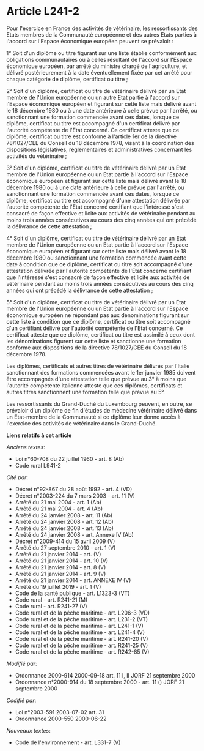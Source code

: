 # Article L241-2

Pour l'exercice en France des activités de vétérinaire, les ressortissants des Etats membres de la Communauté européenne et
des autres Etats parties à l'accord sur l'Espace économique européen peuvent se prévaloir :

1° Soit d'un diplôme ou titre figurant sur une liste établie conformément aux obligations communautaires ou à celles
résultant de l'accord sur l'Espace économique européen, par arrêté du ministre chargé de l'agriculture, et délivré
postérieurement à la date éventuellement fixée par cet arrêté pour chaque catégorie de diplôme, certificat ou titre ;

2° Soit d'un diplôme, certificat ou titre de vétérinaire délivré par un Etat membre de l'Union européenne ou un autre Etat
partie à l'accord sur l'Espace économique européen et figurant sur cette liste mais délivré avant le 18 décembre 1980 ou à
une date antérieure à celle prévue par l'arrêté, ou sanctionnant une formation commencée avant ces dates, lorsque ce diplôme,
certificat ou titre est accompagné d'un certificat délivré par l'autorité compétente de l'Etat concerné. Ce certificat
atteste que ce diplôme, certificat ou titre est conforme à l'article 1er de la directive 78/1027/CEE du Conseil du 18
décembre 1978, visant à la coordination des dispositions législatives, réglementaires et administratives concernant les
activités du vétérinaire ;

3° Soit d'un diplôme, certificat ou titre de vétérinaire délivré par un Etat membre de l'Union européenne ou un Etat partie à
l'accord sur l'Espace économique européen et figurant sur cette liste mais délivré avant le 18 décembre 1980 ou à une date
antérieure à celle prévue par l'arrêté, ou sanctionnant une formation commencée avant ces dates, lorsque ce diplôme,
certificat ou titre est accompagné d'une attestation délivrée par l'autorité compétente de l'Etat concerné certifiant que
l'intéressé s'est consacré de façon effective et licite aux activités de vétérinaire pendant au moins trois années
consécutives au cours des cinq années qui ont précédé la délivrance de cette attestation ;

4° Soit d'un diplôme, certificat ou titre de vétérinaire délivré par un Etat membre de l'Union européenne ou un Etat partie à
l'accord sur l'Espace économique européen et figurant sur cette liste mais délivré avant le 18 décembre 1980 ou sanctionnant
une formation commencée avant cette date à condition que ce diplôme, certificat ou titre soit accompagné d'une attestation
délivrée par l'autorité compétente de l'Etat concerné certifiant que l'intéressé s'est consacré de façon effective et licite
aux activités de vétérinaire pendant au moins trois années consécutives au cours des cinq années qui ont précédé la
délivrance de cette attestation ;

5° Soit d'un diplôme, certificat ou titre de vétérinaire délivré par un Etat membre de l'Union européenne ou un Etat partie à
l'accord sur l'Espace économique européen ne répondant pas aux dénominations figurant sur cette liste à condition que ce
diplôme, certificat ou titre soit accompagné d'un certifiant délivré par l'autorité compétente de l'Etat concerné. Ce
certificat atteste que ce diplôme, certificat ou titre est assimilé à ceux dont les dénominations figurent sur cette liste et
sanctionne une formation conforme aux dispositions de la directive 78/1027/CEE du Conseil du 18 décembre 1978.

Les diplômes, certificats et autres titres de vétérinaire délivrés par l'Italie sanctionnant des formations commencées avant
le 1er janvier 1985 doivent être accompagnés d'une attestation telle que prévue au 3° à moins que l'autorité compétente
italienne atteste que ces diplômes, certificats et autres titres sanctionnent une formation telle que prévue au 5°.

Les ressortissants du Grand-Duché du Luxembourg peuvent, en outre, se prévaloir d'un diplôme de fin d'études de médecine
vétérinaire délivré dans un Etat-membre de la Communauté si ce diplôme leur donne accès à l'exercice des activités de
vétérinaire dans le Grand-Duché.

**Liens relatifs à cet article**

_Anciens textes_:

  - Loi n°60-708 du 22 juillet 1960 - art. 8 (Ab)
  - Code rural L941-2

_Cité par_:

  - Décret n°92-867 du 28 août 1992 - art. 4 (VD)
  - Décret n°2003-224 du 7 mars 2003 - art. 11 (V)
  - Arrêté du 21 mai 2004 - art. 1 (Ab)
  - Arrêté du 21 mai 2004 - art. 4 (Ab)
  - Arrêté du 24 janvier 2008 - art. 11 (Ab)
  - Arrêté du 24 janvier 2008 - art. 12 (Ab)
  - Arrêté du 24 janvier 2008 - art. 13 (Ab)
  - Arrêté du 24 janvier 2008 - art. Annexe IV (Ab)
  - Décret n°2009-414 du 15 avril 2009 (V)
  - Arrêté du 27 septembre 2010 - art. 1 (V)
  - Arrêté du 21 janvier 2014 - art. (V)
  - Arrêté du 21 janvier 2014 - art. 10 (V)
  - Arrêté du 21 janvier 2014 - art. 8 (V)
  - Arrêté du 21 janvier 2014 - art. 9 (V)
  - Arrêté du 21 janvier 2014 - art. ANNEXE IV (V)
  - Arrêté du 19 juillet 2019 - art. 1 (V)
  - Code de la santé publique - art. L1323-3 (VT)
  - Code rural - art. R241-21 (M)
  - Code rural - art. R241-27 (V)
  - Code rural et de la pêche maritime - art. L206-3 (VD)
  - Code rural et de la pêche maritime - art. L231-2 (VT)
  - Code rural et de la pêche maritime - art. L241-1 (V)
  - Code rural et de la pêche maritime - art. L241-4 (V)
  - Code rural et de la pêche maritime - art. R241-20 (V)
  - Code rural et de la pêche maritime - art. R241-25 (V)
  - Code rural et de la pêche maritime - art. R242-85 (V)

_Modifié par_:

  - Ordonnance 2000-914 2000-09-18 art. 11 I, II JORF 21 septembre 2000
  - Ordonnance n°2000-914 du 18 septembre 2000 - art. 11 () JORF 21 septembre 2000

_Codifié par_:

  - Loi n°2003-591 2003-07-02 art. 31
  - Ordonnance 2000-550 2000-06-22

_Nouveaux textes_:

  - Code de l'environnement - art. L331-7 (V)
